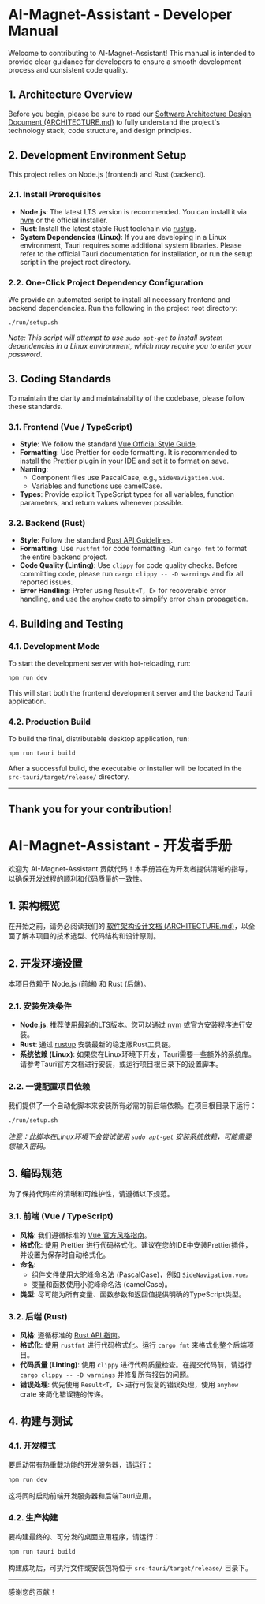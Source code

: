 # AI-Magnet-Assistant - Developer Manual

Welcome to contributing to AI-Magnet-Assistant! This manual is intended to provide clear guidance for developers to ensure a smooth development process and consistent code quality.

## 1. Architecture Overview

Before you begin, please be sure to read our [Software Architecture Design Document (ARCHITECTURE.md)](ARCHITECTURE.md) to fully understand the project's technology stack, code structure, and design principles.

## 2. Development Environment Setup

This project relies on Node.js (frontend) and Rust (backend).

### 2.1. Install Prerequisites

*   **Node.js**: The latest LTS version is recommended. You can install it via [nvm](https://github.com/nvm-sh/nvm) or the official installer.
*   **Rust**: Install the latest stable Rust toolchain via [rustup](https://rustup.rs/).
*   **System Dependencies (Linux)**: If you are developing in a Linux environment, Tauri requires some additional system libraries. Please refer to the official Tauri documentation for installation, or run the setup script in the project root directory.

### 2.2. One-Click Project Dependency Configuration

We provide an automated script to install all necessary frontend and backend dependencies. Run the following in the project root directory:

```bash
./run/setup.sh
```
*Note: This script will attempt to use `sudo apt-get` to install system dependencies in a Linux environment, which may require you to enter your password.*

## 3. Coding Standards

To maintain the clarity and maintainability of the codebase, please follow these standards.

### 3.1. Frontend (Vue / TypeScript)

*   **Style**: We follow the standard [Vue Official Style Guide](https://vuejs.org/style-guide/).
*   **Formatting**: Use Prettier for code formatting. It is recommended to install the Prettier plugin in your IDE and set it to format on save.
*   **Naming**:
    *   Component files use PascalCase, e.g., `SideNavigation.vue`.
    *   Variables and functions use camelCase.
*   **Types**: Provide explicit TypeScript types for all variables, function parameters, and return values whenever possible.

### 3.2. Backend (Rust)

*   **Style**: Follow the standard [Rust API Guidelines](https://rust-lang.github.io/api-guidelines/).
*   **Formatting**: Use `rustfmt` for code formatting. Run `cargo fmt` to format the entire backend project.
*   **Code Quality (Linting)**: Use `clippy` for code quality checks. Before committing code, please run `cargo clippy -- -D warnings` and fix all reported issues.
*   **Error Handling**: Prefer using `Result<T, E>` for recoverable error handling, and use the `anyhow` crate to simplify error chain propagation.

## 4. Building and Testing

### 4.1. Development Mode

To start the development server with hot-reloading, run:

```bash
npm run dev
```
This will start both the frontend development server and the backend Tauri application.

### 4.2. Production Build

To build the final, distributable desktop application, run:

```bash
npm run tauri build
```
After a successful build, the executable or installer will be located in the `src-tauri/target/release/` directory.

---
Thank you for your contribution!
---
# AI-Magnet-Assistant - 开发者手册

欢迎为 AI-Magnet-Assistant 贡献代码！本手册旨在为开发者提供清晰的指导，以确保开发过程的顺利和代码质量的一致性。

## 1. 架构概览

在开始之前，请务必阅读我们的 [软件架构设计文档 (ARCHITECTURE.md)](ARCHITECTURE.md)，以全面了解本项目的技术选型、代码结构和设计原则。

## 2. 开发环境设置

本项目依赖于 Node.js (前端) 和 Rust (后端)。

### 2.1. 安装先决条件

*   **Node.js**: 推荐使用最新的LTS版本。您可以通过 [nvm](https://github.com/nvm-sh/nvm) 或官方安装程序进行安装。
*   **Rust**: 通过 [rustup](https://rustup.rs/) 安装最新的稳定版Rust工具链。
*   **系统依赖 (Linux)**: 如果您在Linux环境下开发，Tauri需要一些额外的系统库。请参考Tauri官方文档进行安装，或运行项目根目录下的设置脚本。

### 2.2. 一键配置项目依赖

我们提供了一个自动化脚本来安装所有必需的前后端依赖。在项目根目录下运行：

```bash
./run/setup.sh
```
*注意：此脚本在Linux环境下会尝试使用 `sudo apt-get` 安装系统依赖，可能需要您输入密码。*

## 3. 编码规范

为了保持代码库的清晰和可维护性，请遵循以下规范。

### 3.1. 前端 (Vue / TypeScript)

*   **风格**: 我们遵循标准的 [Vue 官方风格指南](https://vuejs.org/style-guide/)。
*   **格式化**: 使用 Prettier 进行代码格式化。建议在您的IDE中安装Prettier插件，并设置为保存时自动格式化。
*   **命名**:
    *   组件文件使用大驼峰命名法 (PascalCase)，例如 `SideNavigation.vue`。
    *   变量和函数使用小驼峰命名法 (camelCase)。
*   **类型**: 尽可能为所有变量、函数参数和返回值提供明确的TypeScript类型。

### 3.2. 后端 (Rust)

*   **风格**: 遵循标准的 [Rust API 指南](https://rust-lang.github.io/api-guidelines/)。
*   **格式化**: 使用 `rustfmt` 进行代码格式化。运行 `cargo fmt` 来格式化整个后端项目。
*   **代码质量 (Linting)**: 使用 `clippy` 进行代码质量检查。在提交代码前，请运行 `cargo clippy -- -D warnings` 并修复所有报告的问题。
*   **错误处理**: 优先使用 `Result<T, E>` 进行可恢复的错误处理，使用 `anyhow` crate 来简化错误链的传递。

## 4. 构建与测试

### 4.1. 开发模式

要启动带有热重载功能的开发服务器，请运行：

```bash
npm run dev
```
这将同时启动前端开发服务器和后端Tauri应用。

### 4.2. 生产构建

要构建最终的、可分发的桌面应用程序，请运行：

```bash
npm run tauri build
```
构建成功后，可执行文件或安装包将位于 `src-tauri/target/release/` 目录下。

---
感谢您的贡献！